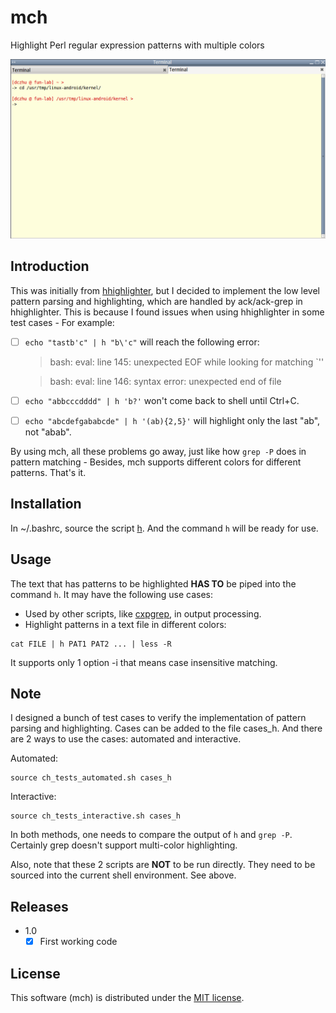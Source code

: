 # mch
Highlight Perl regular expression patterns with multiple colors

![Alt Text](https://github.com/dczhu/mch/blob/master/res/h.gif)

## Introduction
This was initially from [hhighlighter](https://github.com/paoloantinori/hhighlighter), but I decided to implement the low level pattern parsing and highlighting, which are handled by ack/ack-grep in hhighlighter. This is because I found issues when using hhighlighter in some test cases - For example:

- [ ] `echo "tastb'c" | h "b\'c"` will reach the following error:
  > bash: eval: line 145: unexpected EOF while looking for matching \`''

  > bash: eval: line 146: syntax error: unexpected end of file
- [ ] `echo "abbcccdddd" | h 'b?'` won't come back to shell until Ctrl+C.
- [ ] `echo "abcdefgababcde" | h '(ab){2,5}'` will highlight only the last "ab", not "abab".

By using mch, all these problems go away, just like how `grep -P` does in pattern matching - Besides, mch supports different colors for different patterns. That's it.

## Installation
In ~/.bashrc, source the script [h](https://github.com/dczhu/mch/blob/master/h). And the command `h` will be ready for use.

## Usage
The text that has patterns to be highlighted **HAS TO** be piped into the command `h`. It may have the following use cases:

* Used by other scripts, like [cxpgrep](https://github.com/dczhu/cxpgrep/blob/master/cxpgrep), in output processing.
* Highlight patterns in a text file in different colors:
```shell
cat FILE | h PAT1 PAT2 ... | less -R
```

It supports only 1 option -i that means case insensitive matching.

## Note
I designed a bunch of test cases to verify the implementation of pattern parsing and highlighting. Cases can be added to the file cases_h. And there are 2 ways to use the cases: automated and interactive.

Automated:
```shell
source ch_tests_automated.sh cases_h
```

Interactive:
```shell
source ch_tests_interactive.sh cases_h
```

In both methods, one needs to compare the output of `h` and `grep -P`. Certainly grep doesn't support multi-color highlighting.

Also, note that these 2 scripts are **NOT** to be run directly. They need to be sourced into the current shell environment. See above.

## Releases
* 1.0
  - [x] First working code

## License
This software (mch) is distributed under the [MIT license](https://github.com/dczhu/mch/blob/master/LICENSE).
